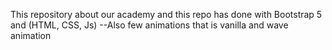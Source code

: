 This repository about our academy and this repo has done with Bootstrap 5 and (HTML, CSS, Js)
  --Also few animations that is vanilla and wave animation
